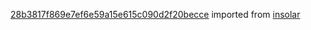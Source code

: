 [28b3817f869e7ef6e59a15e615c090d2f20becce](https://github.com/insolar/insolar/commit/28b3817f869e7ef6e59a15e615c090d2f20becce) imported from [insolar](https://github.com/insolar/insolar)
